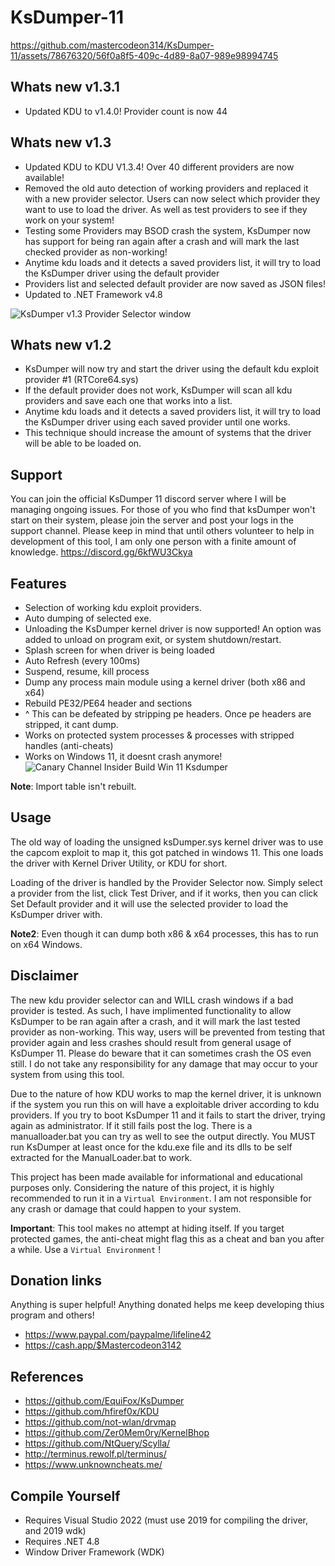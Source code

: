# KsDumper-11
https://github.com/mastercodeon314/KsDumper-11/assets/78676320/56f0a8f5-409c-4d89-8a07-989e98994745

## Whats new v1.3.1
+ Updated KDU to v1.4.0! Provider count is now 44

## Whats new v1.3
+ Updated KDU to KDU V1.3.4! Over 40 different providers are now available!
+ Removed the old auto detection of working providers and replaced it with a new provider selector. Users can now select which provider they want to use to load the driver. As well as test providers to see if they work on your system!
+ Testing some Providers may BSOD crash the system, KsDumper now has support for being ran again after a crash and will mark the last checked provider as non-working!
+ Anytime kdu loads and it detects a saved providers list, it will try to load the KsDumper driver using the default provider
+ Providers list and selected default provider are now saved as JSON files!
+ Updated to .NET Framework v4.8

![KsDumper v1.3 Provider Selector window](https://github.com/mastercodeon314/KsDumper-11/assets/78676320/c683b753-774b-49f0-81ca-76ed2f4dd09b)

## Whats new v1.2
+ KsDumper will now try and start the driver using the default kdu exploit provider #1 (RTCore64.sys)
+ If the default provider does not work, KsDumper will scan all kdu providers and save each one that works into a list.
+ Anytime kdu loads and it detects a saved providers list, it will try to load the KsDumper driver using each saved provider until one works.
+ This technique should increase the amount of systems that the driver will be able to be loaded on. 

## Support
You can join the official KsDumper 11 discord server where I will be managing ongoing issues. 
For those of you who find that ksDumper won't start on their system, please join the server and post your logs in the support channel. 
Please keep in mind that until others volunteer to help in development of this tool, I am only one person with a finite amount of knowledge. 
https://discord.gg/6kfWU3Ckya

## Features
- Selection of working kdu exploit providers.
- Auto dumping of selected exe.
- Unloading the KsDumper kernel driver is now supported! An option was added to unload on program exit, or system shutdown/restart.
- Splash screen for when driver is being loaded
- Auto Refresh (every 100ms)
- Suspend, resume, kill process
- Dump any process main module using a kernel driver (both x86 and x64)
- Rebuild PE32/PE64 header and sections
- ^ This can be defeated by stripping pe headers. Once pe headers are stripped, it cant dump.
- Works on protected system processes & processes with stripped handles (anti-cheats)
- Works on Windows 11, it doesnt crash anymore!
![Canary Channel Insider Build Win 11 Ksdumper](https://github.com/mastercodeon314/KsDumper-11/assets/78676320/12b05290-8856-48c6-ae03-90733c8db392)

**Note**: Import table isn't rebuilt.

## Usage
The old way of loading the unsigned ksDumper.sys kernel driver was to use the capcom exploit to map it, this got patched in windows 11.
This one loads the driver with Kernel Driver Utility, or KDU for short. 

Loading of the driver is handled by the Provider Selector now. Simply select a provider from the list, click Test Driver, and if it works, then you can click Set Default provider and it will use the selected provider to load the KsDumper driver with. 

**Note2**: Even though it can dump both x86 & x64 processes, this has to run on x64 Windows.

## Disclaimer
The new kdu provider selector can and WILL crash windows if a bad provider is tested. As such, I have implimented functionality to allow KsDumper to be ran again after a crash, and it will mark the last tested provider as non-working. This way, users will be prevented from testing that provider again and less crashes should result from general usage of KsDumper 11.
Please do beware that it can sometimes crash the OS even still. I do not take any responsibility for any damage that may occur to your system from using this tool.

Due to the nature of how KDU works to map the kernel driver, it is unknown if the system you run this on 
will have a exploitable driver according to kdu providers.
If you try to boot KsDumper 11 and it fails to start the driver, trying again as administrator.
If it still fails post the log. There is a manualloader.bat you can try as well to see the output directly.
You MUST run KsDumper at least once for the kdu.exe file and its dlls to be self extracted for the ManualLoader.bat to work.

This project has been made available for informational and educational purposes only.
Considering the nature of this project, it is highly recommended to run it in a `Virtual Environment`. I am not responsible for any crash or damage that could happen to your system.

**Important**: This tool makes no attempt at hiding itself. If you target protected games, the anti-cheat might flag this as a cheat and ban you after a while. Use a `Virtual Environment` !

## Donation links
Anything is super helpful! Anything donated helps me keep developing thius program and others!
- https://www.paypal.com/paypalme/lifeline42
- https://cash.app/$Mastercodeon3142

## References
- https://github.com/EquiFox/KsDumper
- https://github.com/hfiref0x/KDU
- https://github.com/not-wlan/drvmap
- https://github.com/Zer0Mem0ry/KernelBhop
- https://github.com/NtQuery/Scylla/
- http://terminus.rewolf.pl/terminus/
- https://www.unknowncheats.me/

## Compile Yourself
- Requires Visual Studio 2022 (must use 2019 for compiling the driver, and 2019 wdk)
- Requires .NET 4.8
- Window Driver Framework (WDK)